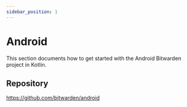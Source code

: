 ```yaml
---
sidebar_position: 1
---
```


# Android

This section documents how to get started with the Android Bitwarden project in Kotlin.

## Repository

https://github.com/bitwarden/android
